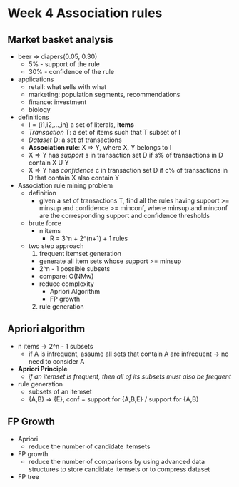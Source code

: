 # Week 4 Association rules

## Market basket analysis
- beer => diapers(0.05, 0.30)
  - 5% - support of the rule
  - 30% - confidence of the rule
- applications
  - retail: what sells with what
  - marketing: population segments, recommendations
  - finance: investment
  - biology
- definitions
  - I = {i1,i2,...,in} a set of literals, **items**
  - *Transaction* T: a set of items such that T subset of I
  - *Dataset* D: a set of transactions
  - **Association rule**: X => Y, where X, Y belongs to I
  - X => Y has *support* s in transaction set D if s% of transactions in D contain X U Y
  - X => Y has *confidence* c in transaction set D if c% of transactions in D that contain X also contain Y
- Association rule mining problem
  - definition
    - given a set of transactions T, find all the rules having support >= minsup and confidence >= minconf, where minsup and minconf are the corresponding support and confidence thresholds
  - brute force
    - n items
      - R = 3^n + 2^(n+1) + 1 rules
  - two step approach
    1. frequent itemset generation
      - generate all item sets whose support >= minsup
      - 2^n - 1 possible subsets
      - compare: O(NMw)
      - reduce complexity
        - Apriori Algorithm
        - FP growth
    2. rule generation

## Apriori algorithm
- n items -> 2^n - 1 subsets
  - if A is infrequent, assume all sets that contain A are infrequent -> no need to consider A
- **Apriori Principle**
  - *if an itemset is frequent, then all of its subsets must also be frequent*
- rule generation
  - subsets of an itemset
  - {A,B} => {E}, conf = support for {A,B,E} / support for {A,B}

## FP Growth
- Apriori
  - reduce the number of candidate itemsets
- FP growth
  - reduce the number of comparisons by using advanced data structures to store candidate itemsets or to compress dataset
- FP tree
